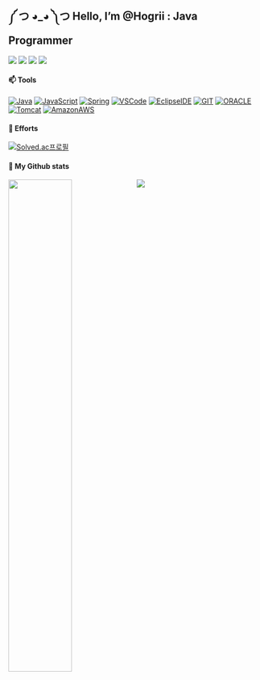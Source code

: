 ## ༼ つ ◕_◕ ༽つ Hello, I’m @Hogrii : Java Programmer
<a href="https://github.com/Hogrii"><img src="https://hits.seeyoufarm.com/api/count/incr/badge.svg?url=https%3A%2F%2Fgithub.com%2FHogrii%2FHogrii&count_bg=%2379C83D&title_bg=%23555555&icon=&icon_color=%23E7E7E7&title=hits&edge_flat=false"/></a>
<a href="https://www.instagram.com/jinjoojoa/" target="_blank"><img src="https://img.shields.io/badge/Instagram-E4405F?style=flat&logo=Instagram&logoColor=white"/></a>
<a href="https://discord.gg/yNQgyJpr"><img src="https://img.shields.io/badge/Discord-5865F2?style=flat&logo=Discord&logoColor=white"/></a>
<a href="https://www.notion.so/Dashboard-69d57ffcbf214da5956812602d9c40c9"><img src="https://img.shields.io/badge/Notion-000000?style=flat&logo=Notion&logoColor=white"/></a>

#### 📫 Tools
[![Java](https://img.shields.io/badge/Java-007396?style=flat-square&logo=Java&logoColor=fff)](https://www.oracle.com/kr/java/)
[![JavaScript](https://img.shields.io/badge/JavaScript-FF9E0F?style=flat-square&logo=JavaScript&logoColor=fff)](https://developer.mozilla.org/ko/)
[![Spring](https://img.shields.io/badge/Spring-6DB33F?style=flat-square&logo=Spring&logoColor=fff)](https://spring.io/)
[![VSCode](https://img.shields.io/badge/VS%20Code-007ACC?style=flat-square&logo=Visual-Studio-Code&logoColor=fff)](https://code.visualstudio.com/)
[![EclipseIDE](https://img.shields.io/badge/Eclipse-2C2255?style=flat-square&logo=EclipseIDE&logoColor=fff)](https://www.eclipse.org/)
[![GIT](https://img.shields.io/badge/Git-F05032?style=flat-square&logo=Git&logoColor=fff)](https://git-scm.com/)
[![ORACLE](https://img.shields.io/badge/Oracle-F80000?style=flat-square&logo=Oracle&logoColor=fff)](https://www.oracle.com/kr/index.html)
[![Tomcat](https://img.shields.io/badge/Tomcat-DDAE36?style=flat-square&logo=Apache-Tomcat&logoColor=fff)](https://tomcat.apache.org/)
[![AmazonAWS](https://img.shields.io/badge/AWS-232F3E?style=flat-square&logo=Amazon-AWS&logoColor=fff)](https://aws.amazon.com/ko/)

#### 🌱 Efforts
[![Solved.ac프로필](http://mazassumnida.wtf/api/v2/generate_badge?boj=hosboy93)](https://solved.ac/hosboy93)

#### 👀 My Github stats
<!--[![trophy](https://github-profile-trophy.vercel.app/?username=Hogrii&theme=onedark&no-bg=true&rank=S,AAA,AA,A,B,C)](https://github.com/ryo-ma/github-profile-trophy)-->
<a href="https://github-profile-trophy.vercel.app/?username=Hogrii">
  <img src="https://github-profile-trophy.vercel.app/?username=Hogrii&theme=onedark&no-bg=true&rank=S,AAA,AA,A,B,C"/>
</a>
<a href="https://github-readme-stats.vercel.app/api?username=Hogrii">
  <img src="https://github-readme-stats.vercel.app/api?username=Hogrii&show_icons=true&count_private=true&hide_border=true" align="left" style="width:50%;padding-right:0px;"/> 
</a>  



<!--
- 👀 I’m interested in ...
- 🌱 I’m currently learning ...
- 💞️ I’m looking to collaborate on ...
- 📫 How to reach me ...
-->

<!---
Hogrii/Hogrii is a ✨ special ✨ repository because its `README.md` (this file) appears on your GitHub profile.
You can click the Preview link to take a look at your changes.
--->
